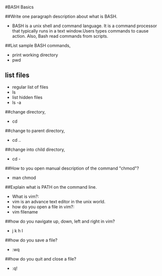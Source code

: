 #BASH Basics

##Write one paragraph description about what is BASH.
- BASH is a unix shell and command language. It is a command processor that typically runs in a text window.Users types commands to cause action. Also, Bash read commands from scripts. 

##List sample BASH commands,
- print working directory
 - pwd

## list files
- regular list of files
 - ls
- list hidden files
 - ls -a

##change directory,
- cd

##change to parent directory,
- cd ..

##change into child directory,
- cd -

##How to you open manual description of the command "chmod"?
- man chmod

##Explain what is PATH on the command line.
- What is vim?:
- vim is an advance text editor in the unix world. 
- how do you open a file in vim?:
- vim filename

##how do you navigate up, down, left and right in vim?
- j k h l

##how do you save a file?
- :wq

##how do you quit and close a file?
- :q!
